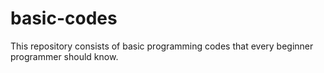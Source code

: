 # basic-codes
This repository consists of basic programming codes that every beginner programmer should know.
